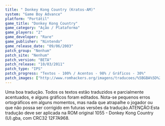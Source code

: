 ```yaml
---
title: " Donkey Kong Country (Kratos-AM)"
system: "Game Boy Advance"
platform: "Portátil"
game_title: "Donkey Kong Country"
game_category: "Ação / Plataforma"
game_players: "2"
game_developer: "Rare"
game_publisher: "Nintendo"
game_release_date: "09/06/2003"
patch_group: "Nenhum"
patch_site: "Nenhum"
patch_version: "BETA"
patch_release: "10/03/2011"
patch_type: "IPS"
patch_progress: "Textos - 100% / Acentos - 98% / Gráficos - 30%"
patch_images: ["http://www.romhackers.org/imagens/traducoes/%5BGBA%5D%20Donkey%20Kong%20Country%20-%20Kratos-AM%20-%201.png","http://www.romhackers.org/imagens/traducoes/%5BGBA%5D%20Donkey%20Kong%20Country%20-%20Kratos-AM%20-%202.png","http://www.romhackers.org/imagens/traducoes/%5BGBA%5D%20Donkey%20Kong%20Country%20-%20Kratos-AM%20-%203.png"]
---
```

Uma boa tradução. Todos os textos estão traduzidos e parcialmente acentuados, e alguns gráficos foram editados. Nota-se pequenos erros ortográficos em alguns momentos, mas nada que atrapalhe o jogador ou que não possa ser corrigido em futuras versões da tradução.ATENÇÃO:Esta tradução deve ser aplicada na ROM original 1055 - Donkey Kong Country (U).gba, com CRC32 12F7A968.